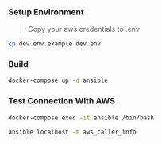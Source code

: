 ### Setup Environment
> Copy your aws credentials to .env
```bash
cp dev.env.example dev.env
```

### Build
```bash
docker-compose up -d ansible
```

### Test Connection With AWS
```bash
docker-compose exec -it ansible /bin/bash

ansible localhost -m aws_caller_info
```
